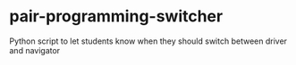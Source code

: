 # pair-programming-switcher
Python script to let students know when they should switch between driver and navigator
